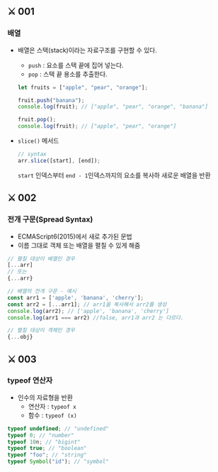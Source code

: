 ## ⚔ 001

### 배열

- 배열은 스택(stack)이라는 자료구조를 구현할 수 있다.

  - `push` : 요소를 스택 끝에 집어 넣는다.
  - `pop` : 스택 끝 용소를 추출한다.

  ```javascript
  let fruits = ["apple", "pear", "orange"];

  fruit.push("banana");
  console.log(fruit); // ["apple", "pear", "orange", "banana"]

  fruit.pop();
  console.log(fruit); // ["apple", "pear", "orange"]
  ```

- `slice()` 메서드
  ```javascript
  // syntax
  arr.slice([start], [end]);
  ```
  `start` 인덱스부터 `end - 1`인덱스까지의 요소를 복사하 새로운 배열을 반환

## ⚔ 002

### 전개 구문(Spread Syntax)

- ECMAScript6(2015)에서 새로 추가된 문법
- 이름 그대로 객체 또는 배열을 펼칠 수 있게 해줌

```javascript
// 펼칠 대상이 배열인 경우
[...arr]
// 또는
{...arr}

// 배열의 전개 구문 - 예시
const arr1 = ['apple', 'banana', 'cherry'];
const arr2 = [...arr1]; // arr1을 복사해서 arr2를 생성
console.log(arr2); // ['apple', 'banana', 'cherry']
console.log(arr1 === arr2) //false, arr1과 arr2 는 다르다.

// 펼칠 대상이 객체인 경우
{...obj}
```

## ⚔ 003

### typeof 연산자

- 인수의 자료형을 반환
  - 연산자 : `typeof x`
  - 함수 : `typeof (x)`

```javascript
typeof undefined; // "undefined"
typeof 0; // "number"
typeof 10n; // "bigint"
typeof true; // "boolean"
typeof "foo"; // "string"
typeof Symbol("id"); // "symbol"
```
